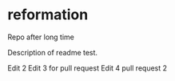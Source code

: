 # reformation
Repo after long time


Description of readme test. 

Edit 2
Edit 3 for pull request
Edit 4 pull request 2
